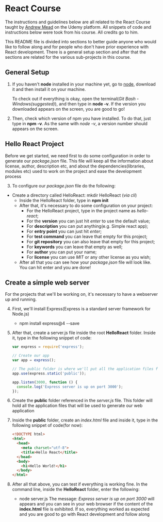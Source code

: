 # React Course
  The instructions and guidelines below are all related to the React Course taught by [Andrew Mead](https://github.com/andrewjmead) on the Udemy platform. All snippets of code and instructions below were took from his course. All credits go to him.

  This README file is divided into sections to better guide anyone who would like to follow along and for people who don't have prior experience with React development. There is a general setup section and after that the sections are related for the various sub-projects in this course.

## General Setup

1. If you haven't **node** installed in your machine yet, go to [node](https://nodejs.org), download it and then install it on your machine.

    To check out if everything is okay, open the terminal(*Git Bash - Windows(suggested)*), and then type in **node -v**. If the version you downloaded appears on the screen, you are good to go!

2. Then, check which version of npm you have installed. To do that, just type in **npm -v**. As the same with *node -v*, a version number should appears on the screen.

## Hello React Project
  Before we get started, we need first to do some configuration in order to generate our *package.json* file. This file will keep all the information about license, author, description etc, and about the dependencies(libraries, modules etc) used to work on the project and ease the development process

  3. To configure our *package.json* file do the following:
  * Create a directory called HelloReact: mkdir HelloReact (*via cli*)
      * Inside the HelloReact folder, type in **npm init**
      * After that, it's necessary to do some configuration on your project:
        -  For the HelloReact project, type in the project name as *hello-react*;
        -  For the **version** you can just hit *enter* to use the default value;
        -  For **description** you can put anything(e.g. Simple react app);
        -  For **entry point** you can just hit *enter*;
        -  For **test command** you can leave that empty for this project;
        -  For **git repository** you can also leave that empty for this project;
        -  For **keywords** you can leave that empty as well;
        -  For **author** you can put your name;
        -  For **license** you can use *MIT* or any other license as you wish;
      * After all that you can see how your *package.json* file will look like.
        You can hit enter and you are done!

## Create a simple web server
  For the projects that we'll be working on, it's necessary to have a webserver up and running.

  4. First, we'll install Express(Express is a standard server framework for Node.js)
     * npm install express@4 --save

  5. After that, create a server.js file inside the root **HelloReact** folder. Inside it, type in the following snippet of code:
     ```javascript
     var express = require('express');

     // Create our app
     var app = express();

     // The public folder is where we'll put all the application files for this project.
     app.use(express.static('public'));

     app.listen(3000, function () {
       console.log('Express server is up on port 3000');
     });
     ```

6. Create the **public** folder referenced in the *server.js* file. This folder will hold all the application files that will be used to generate our web application

7. Inside the **public** folder, create an *index.html* file and inside it, type in the following snippet of code(for now):
   ```html
   <!DOCTYPE html>
   <html>
     <head>
       <meta charset="utf-8">
       <title>Hello React</title>
     </head>
     <body>
       <h1>Hello World!</h1>
     </body>
   </html>
   ```

8. After all that above, you can test if everything is working fine. In the command line, inside the **HelloReact** folder, enter the following:
   * node server.js
   The message: *Express server is up on port 3000* will appears and you can see in your web browser if the content of the **index.html** file is exhibited. If so, everything worked as expected and you are good to go with React development and follow along
